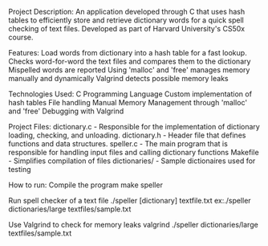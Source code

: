 Project Description:
An application developed through C that uses hash tables to efficiently store and retrieve dictionary words for a quick spell checking of text files. Developed as part of Harvard University's CS50x course.

Features:
Load words from dictionary into a hash table for a fast lookup.
Checks word-for-word the text files and compares them to the dictionary
Mispelled words are reported
Using 'malloc' and 'free' manages memory manually and dynamically
Valgrind detects possible memory leaks

Technologies Used:
  C Programming Language
  Custom implementation of hash tables
  File handling
  Manual Memory Management through 'malloc' and 'free'
  Debugging with Valgrind

Project Files:
dictionary.c - Responsible for the implementation of dictionary loading, checking, and unloading.
dictionary.h - Header file that defines functions and data structures.
speller.c - The main program that is responsible for handling input files and calling dictionary functions
Makefile - Simplifies compilation of files
dictionaries/ - Sample dictionaires used for testing

How to run:
  Compile the program 
    make speller
    
  Run spell checker of a text file
    ./speller [dictionary] textfile.txt    ex:./speller dictionaries/large textfiles/sample.txt

  Use Valgrind to check for memory leaks 
    valgrind ./speller dictionaries/large textfiles/sample.txt

  
    
